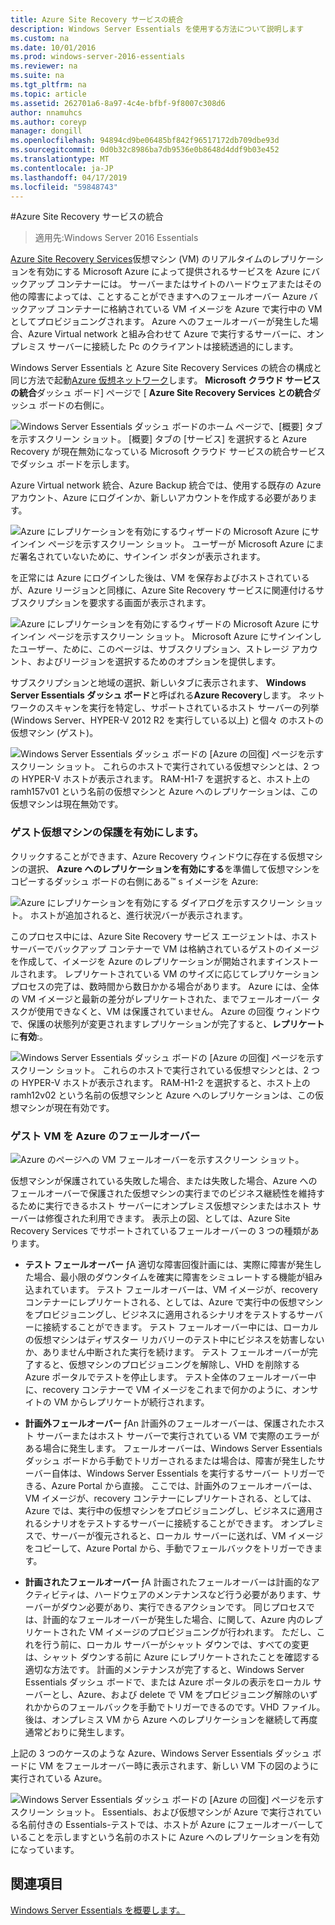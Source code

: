 ```yaml
---
title: Azure Site Recovery サービスの統合
description: Windows Server Essentials を使用する方法について説明します
ms.custom: na
ms.date: 10/01/2016
ms.prod: windows-server-2016-essentials
ms.reviewer: na
ms.suite: na
ms.tgt_pltfrm: na
ms.topic: article
ms.assetid: 262701a6-8a97-4c4e-bfbf-9f8007c308d6
author: nnamuhcs
ms.author: coreyp
manager: dongill
ms.openlocfilehash: 94894cd9be06485bf842f96517172db709dbe93d
ms.sourcegitcommit: 0d0b32c8986ba7db9536e0b8648d4ddf9b03e452
ms.translationtype: MT
ms.contentlocale: ja-JP
ms.lasthandoff: 04/17/2019
ms.locfileid: "59848743"
---
```

#<a name="azure-site-recovery-services-integration"></a>Azure Site Recovery サービスの統合

>適用先:Windows Server 2016 Essentials

[Azure Site Recovery Services](https://docs.microsoft.com/azure/site-recovery/)仮想マシン (VM) のリアルタイムのレプリケーションを有効にする Microsoft Azure によって提供されるサービスを Azure にバックアップ コンテナーには。 サーバーまたはサイトのハードウェアまたはその他の障害によっては、ことすることができますへのフェールオーバー Azure バックアップ コンテナーに格納されている VM イメージを Azure で実行中の VM としてプロビジョニングされます。 Azure へのフェールオーバーが発生した場合、Azure Virtual network と組み合わせて Azure で実行するサーバーに、オンプレミス サーバーに接続した Pc のクライアントは接続透過的にします。

Windows Server Essentials と Azure Site Recovery Services の統合の構成と同じ方法で起動[Azure 仮想ネットワーク](azure-virtual-network-integration.md)します。 **Microsoft クラウド サービスの統合**ダッシュ ボード] ページで [ **Azure Site Recovery Services との統合**ダッシュ ボードの右側に。

![Windows Server Essentials ダッシュ ボードのホーム ページで、[概要] タブを示すスクリーン ショット。 [概要] タブの [サービス] を選択すると Azure Recovery が現在無効になっている Microsoft クラウド サービスの統合サービスでダッシュ ボードを示します。](media/azure-site-recovery-1.PNG)

Azure Virtual network 統合、Azure Backup 統合では、使用する既存の Azure アカウント、Azure にログインか、新しいアカウントを作成する必要があります。

![Azure にレプリケーションを有効にするウィザードの Microsoft Azure にサインイン ページを示すスクリーン ショット。 ユーザーが Microsoft Azure にまだ署名されていないために、サインイン ボタンが表示されます。](media/azure-site-recovery-2.PNG)

を正常には Azure にログインした後は、VM を保存およびホストされているが、Azure リージョンと同様に、Azure Site Recovery サービスに関連付けるサブスクリプションを要求する画面が表示されます。

![Azure にレプリケーションを有効にするウィザードの Microsoft Azure にサインイン ページを示すスクリーン ショット。 Microsoft Azure にサインインしたユーザー、ために、このページは、サブスクリプション、ストレージ アカウント、およびリージョンを選択するためのオプションを提供します。](media/azure-site-recovery-3.PNG)

サブスクリプションと地域の選択、新しいタブに表示されます、 **Windows Server Essentials ダッシュ ボード**と呼ばれる**Azure Recovery**します。 ネットワークのスキャンを実行を特定し、サポートされているホスト サーバーの列挙 (Windows Server、HYPER-V 2012 R2 を実行している以上) と個々 のホストの仮想マシン (ゲスト)。

![Windows Server Essentials ダッシュ ボードの [Azure の回復] ページを示すスクリーン ショット。 これらのホストで実行されている仮想マシンとは、2 つの HYPER-V ホストが表示されます。 RAM-H1-7 を選択すると、ホスト上の ramh157v01 という名前の仮想マシンと Azure へのレプリケーションは、この仮想マシンは現在無効です。](media/azure-site-recovery-4.PNG)

### <a name="enabling-guest-virtual-machines-for-protection"></a>ゲスト仮想マシンの保護を有効にします。

クリックすることができます、Azure Recovery ウィンドウに存在する仮想マシンの選択、 **Azure へのレプリケーションを有効にする**を準備して仮想マシンをコピーするダッシュ ボードの右側にある™ s イメージを Azure:

![Azure にレプリケーションを有効にする ダイアログを示すスクリーン ショット。 ホストが追加されると、進行状況バーが表示されます。](media/azure-site-recovery-5.PNG)

このプロセス中には、Azure Site Recovery サービス エージェントは、ホスト サーバーでバックアップ コンテナーで VM は格納されているゲストのイメージを作成して、イメージを Azure のレプリケーションが開始されますインストールされます。 レプリケートされている VM のサイズに応じてレプリケーション プロセスの完了は、数時間から数日かかる場合があります。 Azure には、全体の VM イメージと最新の差分がレプリケートされた、までフェールオーバー タスクが使用できなくと、VM は保護されていません。 Azure の回復 ウィンドウで、保護の状態列が変更されますレプリケーションが完了すると、**レプリケート**に**有効**:。

![Windows Server Essentials ダッシュ ボードの [Azure の回復] ページを示すスクリーン ショット。 これらのホストで実行されている仮想マシンとは、2 つの HYPER-V ホストが表示されます。 RAM-H1-2 を選択すると、ホスト上の ramh12v02 という名前の仮想マシンと Azure へのレプリケーションは、この仮想マシンが現在有効です。](media/azure-site-recovery-6.PNG)

### <a name="failover-of-a-guest-vm-to-azure"></a>ゲスト VM を Azure のフェールオーバー

![Azure のページへの VM フェールオーバーを示すスクリーン ショット。](media/azure-site-recovery-7.PNG)

仮想マシンが保護されている失敗した場合、または失敗した場合、Azure へのフェールオーバーで保護された仮想マシンの実行までのビジネス継続性を維持するために実行できるホスト サーバーにオンプレミス仮想マシンまたはホスト サーバーは修復された利用できます。 表示上の図、としては、Azure Site Recovery Services でサポートされているフェールオーバーの 3 つの種類があります。

-   **テスト フェールオーバー** ƒA 適切な障害回復計画には、実際に障害が発生した場合、最小限のダウンタイムを確実に障害をシミュレートする機能が組み込まれています。 テスト フェールオーバーは、VM イメージが、recovery コンテナーにレプリケートされる、としては、Azure で実行中の仮想マシンをプロビジョニングし、ビジネスに適用されるシナリオをテストするサーバーに接続することができます。 テスト フェールオーバー中には、ローカルの仮想マシンはディザスター リカバリーのテスト中にビジネスを妨害しないか、ありません中断された実行を続けます。 テスト フェールオーバーが完了すると、仮想マシンのプロビジョニングを解除し、VHD を削除する Azure ポータルでテストを停止します。 テスト全体のフェールオーバー中に、recovery コンテナーで VM イメージをこれまで何かのように、オンサイトの VM からレプリケートが続行されます。

-   **計画外フェールオーバー** ƒAn 計画外のフェールオーバーは、保護されたホスト サーバーまたはホスト サーバーで実行されている VM で実際のエラーがある場合に発生します。 フェールオーバーは、Windows Server Essentials ダッシュ ボードから手動でトリガーされるまたは場合は、障害が発生したサーバー自体は、Windows Server Essentials を実行するサーバー トリガーできる、Azure Portal から直接。 ここでは、計画外のフェールオーバーは、VM イメージが、recovery コンテナーにレプリケートされる、としては、Azure では、実行中の仮想マシンをプロビジョニングし、ビジネスに適用されるシナリオをテストするサーバーに接続することができます。 オンプレミスで、サーバーが復元されると、ローカル サーバーに送れば、VM イメージをコピーして、Azure Portal から、手動でフェールバックをトリガーできます。

-   **計画されたフェールオーバー** ƒA 計画されたフェールオーバーは計画的なアクティビティは、ハードウェアのメンテナンスなど行う必要があります、サーバーがダウン必要があり、実行できるアクションです。 同じプロセスでは、計画的なフェールオーバーが発生した場合、に関して、Azure 内のレプリケートされた VM イメージのプロビジョニングが行われます。 ただし、これを行う前に、ローカル サーバーがシャット ダウンでは、すべての変更は、シャット ダウンする前に Azure にレプリケートされたことを確認する適切な方法です。 計画的メンテナンスが完了すると、Windows Server Essentials ダッシュ ボードで、または Azure ポータルの表示をローカル サーバーとし、Azure、および delete で VM をプロビジョニング解除のいずれかからのフェールバックを手動でトリガーできるのです。VHD ファイル。 後は、オンプレミス VM から Azure へのレプリケーションを継続して再度通常どおりに発生します。

上記の 3 つのケースのような Azure、Windows Server Essentials ダッシュ ボードに VM をフェールオーバー時に表示されます、新しい VM 下の図のように実行されている Azure。

![Windows Server Essentials ダッシュ ボードの [Azure の回復] ページを示すスクリーン ショット。 Essentials、および仮想マシンが Azure で実行されている名前付きの Essentials-テストでは、ホストが Azure にフェールオーバーしていることを示しますという名前のホストに Azure へのレプリケーションを有効になっています。](media/azure-site-recovery-8.PNG)

<a name="see-also"></a>関連項目
--------
[Windows Server Essentials を概要します。](get-started.md)
